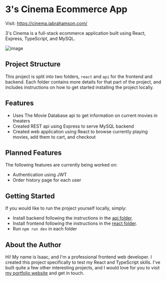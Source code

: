 # 3's Cinema Ecommerce App

Visit: https://cinema.iabrahamson.com/

3's Cinema is a full-stack ecommerce application built using React, Express, TypeScript, and MySQL.

![image](https://user-images.githubusercontent.com/17521691/192074253-29263ac2-b3a8-453e-ac4d-123a7d71fccc.png)

## Project Structure

This project is split into two folders, `react` and `api` for the frontend and backend. Each folder contains more details for that part of the project, and includes instructions on how to get started installing the project locally.

## Features

- Uses The Movie Database api to get information on current movies in theaters
- Created REST api using Express to serve MySQL backend
- Created web application using React to browse currently playing movies, add them to cart, and checkout

## Planned Features

The following features are currently being worked on:

- Authentication using JWT
- Order history page for each user

## Getting Started

If you would like to run the project yourself locally, simply:
- Install backend following the instructions in the [api folder](https://github.com/IsaacAbrahamson/Cinema-App/tree/main/api).
- Install frontend following the instructions in the [react folder](https://github.com/IsaacAbrahamson/Cinema-App/tree/main/react).
- Run `npm run dev` in each folder

## About the Author

Hi! My name is Isaac, and I'm a professional frontend web developer. I created this project specifically to test my React and TypeScript skills. I've built quite a few other interesting projects, and I would love for you to visit [my portfolio website](https://iabrahamson.com) and get in touch.
